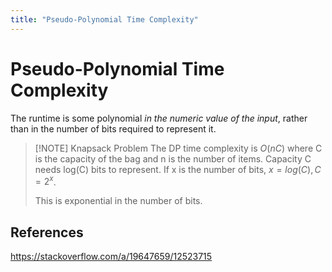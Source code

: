 ```yaml
---
title: "Pseudo-Polynomial Time Complexity"
---
```

# Pseudo-Polynomial Time Complexity
The runtime is some polynomial _in the numeric value of the input_, rather than in the number of bits required to represent it.

> [!NOTE] Knapsack Problem
> The DP time complexity is $O(nC)$ where C is the capacity of the bag and n is the number of items. Capacity C needs log(C) bits to represent. If x is the number of bits, $x = log(C), C = 2^x$. 
> 
> This is exponential in the number of bits.


## References
https://stackoverflow.com/a/19647659/12523715

